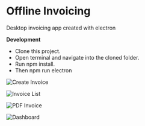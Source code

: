 # Offline Invoicing
 Desktop invoicing app created with electron

**Development**

- Clone this project.
- Open terminal and navigate into the cloned folder.
- Run npm install.
- Then npm run electron 

![Create Invoice](https://github.com/tngoman/Offline_Invoicing/blob/master/screenshots/create_invoice.png)

![Invoice List](https://github.com/tngoman/Offline_Invoicing/blob/master/screenshots/invoices.png)

![PDF Invoice](https://github.com/tngoman/Offline_Invoicing/blob/master/screenshots/pdf_invoice.png)

![Dashboard](https://github.com/tngoman/Offline_Invoicing/blob/master/screenshots/dashboard.png)
